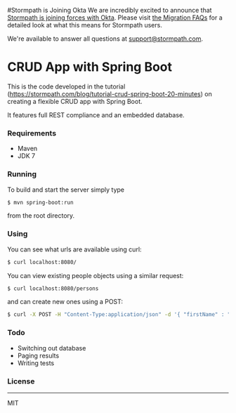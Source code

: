 #Stormpath is Joining Okta
We are incredibly excited to announce that [Stormpath is joining forces with Okta](https://stormpath.com/blog/stormpaths-new-path?utm_source=github&utm_medium=readme&utm-campaign=okta-announcement). Please visit [the Migration FAQs](https://stormpath.com/oktaplusstormpath?utm_source=github&utm_medium=readme&utm-campaign=okta-announcement) for a detailed look at what this means for Stormpath users.

We're available to answer all questions at [support@stormpath.com](mailto:support@stormpath.com).

# CRUD App with Spring Boot

This is the code developed in the tutorial (https://stormpath.com/blog/tutorial-crud-spring-boot-20-minutes) on creating a flexible CRUD app with Spring Boot.

It features full REST compliance and an embedded database.

### Requirements

- Maven
- JDK 7

### Running

To build and start the server simply type

```sh
$ mvn spring-boot:run
```

from the root directory.

### Using

You can see what urls are available using curl:

```sh
$ curl localhost:8080/
```

You can view existing people objects using a similar request:

```sh
$ curl localhost:8080/persons
```

and can create new ones using a POST:

```sh
$ curl -X POST -H "Content-Type:application/json" -d '{ "firstName" : "Karl", "lastName" : "Penzhorn" }' localhost:8080/persons
```

### Todo

 - Switching out database
 - Paging results
 - Writing tests

### License
----

MIT

